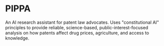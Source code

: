 # PIPPA
An AI research assistant for patent law advocates. Uses "constitutional AI" principles to provide reliable, science-based, public-interest-focused analysis on how patents affect drug prices, agriculture, and access to knowledge.
